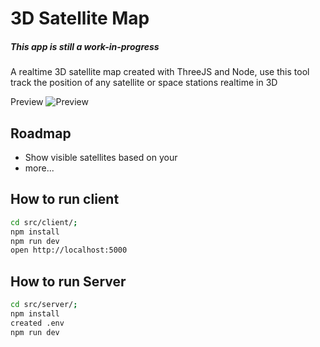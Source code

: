 # 3D Satellite Map
##### This app is still a work-in-progress


A realtime 3D satellite map created with ThreeJS and Node, use this tool track the position of any satellite or space stations realtime in 3D


Preview
![Preview](https://dfrankes.nl/Ghee9dQGPe.gif "Preview")

## Roadmap
- Show visible satellites based on your 
- more...


## How to run client
```bash
cd src/client/;
npm install
npm run dev
open http://localhost:5000
```

## How to run Server
```bash
cd src/server/;
npm install
created .env
npm run dev
```
